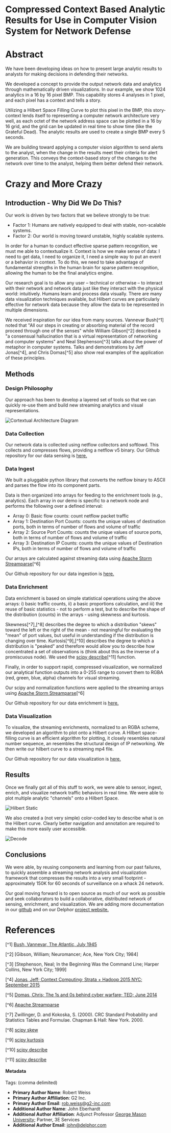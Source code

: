 # Compressed Context Based Analytic Results for Use in Computer Vision System for Network Defense

# Abstract

We have been developing ideas on how to present large analytic results to analysts for making decisions in defending their networks.

We developed a concept to provide the output network data and analytics through mathematically driven visualizations. In our example, we show 1024 analytics in a 16 by 16 pixel BMP. This capability stores 4 analyses in 1 pixel, and each pixel has a context and tells a story. 

Utilizing a Hilbert Space Filling Curve to plot this pixel in the BMP, this story-context lends itself to representing a computer network architecture very well, as each octet of the network address space can be plotted in a 16 by 16 grid, and the grid can be updated in real time to show time (like the Grateful Dead). The analytic results are used to create a single BMP every 5 seconds. 

We are building toward applying a computer vision algorithm to send alerts to the analyst, when the change in the results meet their criteria for alert generation. This conveys the context-based story of the changes to the network over time to the analyst, helping them better defend their network.

# Crazy and More Crazy

## Introduction - Why Did We Do This?

Our work is driven by two factors that we believe strongly to be true:

+ Factor 1: Humans are natively equipped to deal with stable, non-scalable systems.
+ Factor 2: Our world is moving toward unstable, highly scalable systems.

In order for a human to conduct effective sparse pattern recognition, we must me able to contextualize it. Context is how we make sense of data: I need to get data, I need to organize it, I need a simple way to put an event or a behavior in context. To do this, we need to take advantage of fundamental strengths in the human brain for sparse pattern recognition, allowing the human to be the final analytics engine.

Our research goal is to allow any user – technical or otherwise – to interact with their network and network data just like they interact with the physical world: intuitively. Humans learn and process data visually. There are many data visualization techniques available, but Hilbert curves are particularly effective for network data because they allow the data to be represented in multiple dimensions.
 
We received inspiration for our idea from many sources. Vannevar Bush[^1] noted that "All our steps in creating or absorbing material of the record proceed through one of the senses" while William Gibson[^2] described a "a consensual hallucination that is a virtual representation of networking and computer systems" and Neal Stephenson[^3] talks about the power of metaphor in computer systems. Talks and demonstrations by Jeff Jonas[^4], and Chris Domas[^5] also show real examples of the application of these principles. 

## Methods

### Design Philosophy

Our approach has been to develop a layered set of tools so that we can quickly re-use them and build new streaming analytics and visual representations.

![Cortextual Architecture Diagram](imgs/08_DelphorArchitecture.jpg)

### Data Collection

Our network data is collected using netflow collectors and softlowd.  This collects and compresses flows, providing a netflow v5 binary. Our Github repository for our data sensing is [here.](https://github.com/delphornet/Sense)

### Data Ingest

We built a pluggable python library that converts the netflow binary to ASCII and parses the flow into its component parts.

Data is then organized into arrays for feeding to the enrichment tools (e.g., analytics).  Each array in our demo is specific to a network node and performs the following over a defined interval:

+ Array 0: Basic flow counts: count netflow packet traffic
+ Array 1: Destination Port Counts: counts the unique values of destination ports, both in terms of number of flows and volume of traffic
+ Array 2: Source Port Counts: counts the unique values of source ports, both in terms of number of flows and volume of traffic
+ Array 3: Destination IP Counts: counts the unique values of Destination IPs, both in terms of number of flows and volume of traffic

Our arrays are calculated against streaming data using [Apache Storm Streamparse](https://github.com/Parsely/streamparse)[^6]

Our Github repository for our data ingestion is [here.](https://github.com/delphornet/Ingest)

### Data Enrichment

Data enrichment is based on simple statistical operations using the above arrays: i) basic traffic counts, ii) a basic proportions calculation, and iii) the reuse of basic statistics - not to perform a test, but to describe the shape of the distribution (counts) in the arrays - using skewness and kurtosis.

Skewness[^7],[^8] describes the degree to which a distribution "skews" toward the left or the right of the mean - not meaningful for evaluating the "mean" of port values, but useful in understanding if the distribution is changing over time. Kurtosis[^9],[^10] describes the degree to which a distribution is "peaked" and therefore would allow you to describe how concentrated a set of observations is (think about this as the inverse of a promiscuous node). We used the [scipy describe](http://docs.scipy.org/doc/scipy-0.17.0/reference/generated/scipy.stats.describe.html)[^11] function. 

Finally, in order to support rapid, compressed visualization, we normalized our analytical function outputs into a 0-255 range to convert them to RGBA (red, green, blue, alpha) channels for visual streaming.

Our scipy and normalization functions were applied to the streaming arrays using [Apache Storm Streamparse](https://github.com/Parsely/streamparse)[^6]

Our Github repository for our data enrichment is [here.](https://github.com/delphornet/Enrich)

### Data Visualization

To visualize, the streaming enrichments, normalized to an RGBA scheme, we developed an algorithm to plot onto a Hilbert curve. A Hilbert space-filling curve is an efficient algorithm for plotting, it closely resembles natural number sequence, an resembles the structural design of IP networking. We then write our hilbert curve to a streaming mp4 file.

Our Github repository for our data visualization is [here.](https://github.com/delphornet/Viz)

## Results

Once we finally got all of this stuff to work, we were able to sensor, ingest, enrich, and visualize network traffic behaviors in real time. We were able to plot multiple analytic "channels" onto a Hilbert Space.

![Hilbert Static](imgs/08_vlcsnap-2016-01-15-10h40m52s218.png)

We also created a (not very simple) color-coded key to describe what is on the Hilbert curve. Clearly better navigation and annotation are required to make this more easily user accessible.

![Decode](imgs/08_DecodeKey.png)

## Conclusions

We were able, by reusing components and learning from our past failures, to quickly assemble a streaming network analysis and visualization framework that compresses the results into a very small footprint - approximately 150K for 60 seconds of surveillance on a whack 24 network.

Our goal moving forward is to open source as much of our work as possible and seek collaborators to build a collaborative, distributed network of sensing, enrichment, and visualization. We are adding more documentation in our [github](https://github.com/delphornet) and on our Delphor [project website.](http://www.delphor.net/)

# References

[^1] [Bush, Vannevar, The Atlantic, July 1945](http://www.theatlantic.com/magazine/archive/1945/07/as-we-may-think/303881/) 

[^2] [Gibson, William; Neuromancer; Ace, New York City; 1984]

[^3] [Stephenson, Neal; In the Beginning Was the Command Line; Harper Collins, New York City; 1999]

[^4] [Jonas, Jeff; Context Computing; Strata + Hadoop 2015 NYC; September 2015](https://www.youtube.com/watch?v=rWDIkfpbTmQ&feature=player_embedded%27%27)

[^5] [Domas, Chris; The 1s and 0s behind cyber warfare; TED; June 2014](https://www.youtube.com/watch?v=cWpRxyqDgpM)

[^6] [Apache Streamparse](https://github.com/Parsely/streamparse)

[^7] Zwillinger, D. and Kokoska, S. (2000). CRC Standard Probability and Statistics Tables and Formulae. Chapman & Hall: New York. 2000.

[^8] [scipy skew](http://docs.scipy.org/doc/scipy-0.17.0/reference/generated/scipy.stats.skew.html#scipy.stats.skew)

[^9] [scipy kurtosis](http://docs.scipy.org/doc/scipy-0.17.0/reference/generated/scipy.stats.kurtosis.html#scipy.stats.kurtosis)

[^10] [scipy describe](http://docs.scipy.org/doc/scipy-0.17.0/reference/generated/scipy.stats.describe.html)

[^11] [scipy describe](http://docs.scipy.org/doc/scipy-0.17.0/reference/generated/scipy.stats.describe.html)

#### Metadata

Tags: (comma delimited)

* **Primary Author Name**: Robert Weiss
* **Primary Author Affiliation**: G2 Inc.
* **Primary Author Email**: rob.weiss@g2-inc.com
* **Additional Author Name**: John Eberhardt
* **Additional Author Affiliation**: Adjunct Professor [George Mason University](https://www2.gmu.edu/); Partner, 3E Services 
* **Additional Author Email**: john@delphor.com



